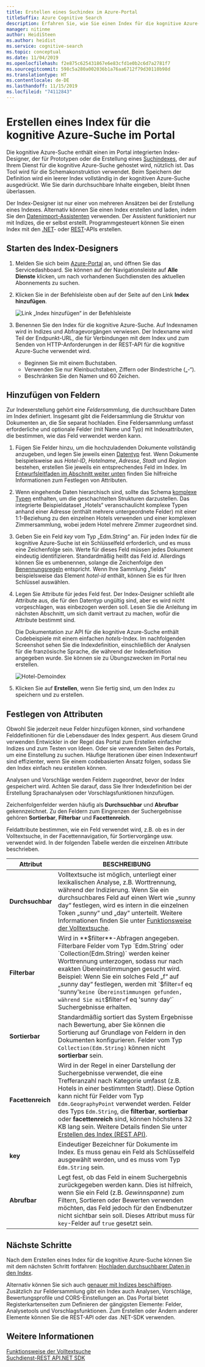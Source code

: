 ```yaml
---
title: Erstellen eines Suchindex im Azure-Portal
titleSuffix: Azure Cognitive Search
description: Erfahren Sie, wie Sie einen Index für die kognitive Azure-Suche erstellen, indem Sie einen im Portal integrierten Index-Designer verwenden.
manager: nitinme
author: HeidiSteen
ms.author: heidist
ms.service: cognitive-search
ms.topic: conceptual
ms.date: 11/04/2019
ms.openlocfilehash: f2e875c625431867e6e83cfd1e0b2c6d7a2781f7
ms.sourcegitcommit: 598c5a280a002036b1a76aa6712f79d30110b98d
ms.translationtype: HT
ms.contentlocale: de-DE
ms.lasthandoff: 11/15/2019
ms.locfileid: "74112843"
---
```

# <a name="create-an-azure-cognitive-search-index-in-the-portal"></a>Erstellen eines Index für die kognitive Azure-Suche im Portal

Die kognitive Azure-Suche enthält einen im Portal integrierten Index-Designer, der für Prototypen oder die Erstellung eines [Suchindexes](search-what-is-an-index.md), der auf Ihrem Dienst für die kognitive Azure-Suche gehostet wird, nützlich ist. Das Tool wird für die Schemakonstruktion verwendet. Beim Speichern der Definition wird ein leerer Index vollständig in der kognitiven Azure-Suche ausgedrückt. Wie Sie darin durchsuchbare Inhalte eingeben, bleibt Ihnen überlassen.

Der Index-Designer ist nur einer von mehreren Ansätzen bei der Erstellung eines Indexes. Alternativ können Sie einen Index erstellen und laden, indem Sie den [Datenimport-Assistenten](search-get-started-portal.md) verwenden. Der Assistent funktioniert nur mit Indizes, die er selbst erstellt. Programmgesteuert können Sie einen Index mit den [.NET](search-create-index-dotnet.md)- oder [REST](search-create-index-rest-api.md)-APIs erstellen.

## <a name="start-index-designer"></a>Starten des Index-Designers

1. Melden Sie sich beim [Azure-Portal](https://portal.azure.com) an, und öffnen Sie das Servicedashboard. Sie können auf der Navigationsleiste auf **Alle Dienste** klicken, um nach vorhandenen Suchdiensten des aktuellen Abonnements zu suchen. 

2. Klicken Sie in der Befehlsleiste oben auf der Seite auf den Link **Index hinzufügen**.

   ![Link „Index hinzufügen“ in der Befehlsleiste](media/search-create-index-portal/add-index.png "Link „Index hinzufügen“ in der Befehlsleiste")

3. Benennen Sie den Index für die kognitive Azure-Suche. Auf Indexnamen wird in Indizes und Abfragevorgängen verwiesen. Der Indexname wird Teil der Endpunkt-URL, die für Verbindungen mit dem Index und zum Senden von HTTP-Anforderungen in der REST-API für die kognitive Azure-Suche verwendet wird.

   * Beginnen Sie mit einem Buchstaben.
   * Verwenden Sie nur Kleinbuchstaben, Ziffern oder Bindestriche („-“).
   * Beschränken Sie den Namen und 60 Zeichen.

## <a name="add-fields"></a>Hinzufügen von Feldern

Zur Indexerstellung gehört eine *Feldersammlung*, die durchsuchbare Daten im Index definiert. Insgesamt gibt die Feldersammlung die Struktur von Dokumenten an, die Sie separat hochladen. Eine Feldersammlung umfasst erforderliche und optionale Felder (mit Name und Typ) mit Indexattributen, die bestimmen, wie das Feld verwendet werden kann.

1. Fügen Sie Felder hinzu, um die hochzuladenden Dokumente vollständig anzugeben, und legen Sie jeweils einen [Datentyp](https://docs.microsoft.com/rest/api/searchservice/supported-data-types) fest. Wenn Dokumente beispielsweise aus *Hotel-ID*, *Hotelname*, *Adresse*, *Stadt* und *Region* bestehen, erstellen Sie jeweils ein entsprechendes Feld im Index. Im [Entwurfsleitfaden im Abschnitt weiter unten](#design) finden Sie hilfreiche Informationen zum Festlegen von Attributen.

1. Wenn eingehende Daten hierarchisch sind, sollte das Schema [komplexe Typen](search-howto-complex-data-types.md) enthalten, um die geschachtelten Strukturen darzustellen. Das integrierte Beispieldataset „Hotels“ veranschaulicht komplexe Typen anhand einer Adresse (enthält mehrere untergeordnete Felder) mit einer 1:1-Beziehung zu den einzelnen Hotels verwenden und einer komplexen Zimmersammlung, wobei jedem Hotel mehrere Zimmer zugeordnet sind. 

1. Geben Sie ein Feld *key* vom Typ „Edm.String“ an. Für jeden Index für die kognitive Azure-Suche ist ein Schlüsselfeld erforderlich, und es muss eine Zeichenfolge sein. Werte für dieses Feld müssen jedes Dokument eindeutig identifizieren. Standardmäßig heißt das Feld *id*. Allerdings können Sie es umbenennen, solange die Zeichenfolge den [Benennungsregeln](https://docs.microsoft.com/rest/api/searchservice/Naming-rules) entspricht. Wenn Ihre Sammlung „fields“ beispielsweise das Element *hotel-id* enthält, können Sie es für Ihren Schlüssel auswählen. 

1. Legen Sie Attribute für jedes Feld fest. Der Index-Designer schließt alle Attribute aus, die für den Datentyp ungültig sind, aber es wird nicht vorgeschlagen, was einbezogen werden soll. Lesen Sie die Anleitung im nächsten Abschnitt, um sich damit vertraut zu machen, wofür die Attribute bestimmt sind.

    Die Dokumentation zur API für die kognitive Azure-Suche enthält Codebeispiele mit einem einfachen *hotels*-Index. Im nachfolgenden Screenshot sehen Sie die Indexdefinition, einschließlich der Analysen für die französische Sprache, die während der Indexdefinition angegeben wurde. Sie können sie zu Übungszwecken im Portal neu erstellen.

    ![Hotel-Demoindex](media/search-create-index-portal/field-definitions.png "Hotel-Demoindex")

1. Klicken Sie auf **Erstellen**, wenn Sie fertig sind, um den Index zu speichern und zu erstellen.

<a name="design"></a>

## <a name="set-attributes"></a>Festlegen von Attributen

Obwohl Sie jederzeit neue Felder hinzufügen können, sind vorhandene Felddefinitionen für die Lebensdauer des Index gesperrt. Aus diesem Grund verwenden Entwickler in der Regel das Portal zum Erstellen einfacher Indizes und zum Testen von Ideen. Oder sie verwenden Seiten des Portals, um eine Einstellung zu suchen. Häufige Iterationen über einen Indexentwurf sind effizienter, wenn Sie einem codebasierten Ansatz folgen, sodass Sie den Index einfach neu erstellen können.

Analysen und Vorschläge werden Feldern zugeordnet, bevor der Index gespeichert wird. Achten Sie darauf, dass Sie Ihrer Indexdefinition bei der Erstellung Sprachanalysen oder Vorschlagsfunktionen hinzufügen.

Zeichenfolgenfelder werden häufig als **Durchsuchbar** und **Abrufbar** gekennzeichnet. Zu den Feldern zum Eingrenzen der Suchergebnisse gehören **Sortierbar**, **Filterbar** und **Facettenreich**.

Feldattribute bestimmen, wie ein Feld verwendet wird, z.B. ob es in der Volltextsuche, in der Facettennavigation, für Sortiervorgänge usw. verwendet wird. In der folgenden Tabelle werden die einzelnen Attribute beschrieben.

|Attribut|BESCHREIBUNG|  
|---------------|-----------------|  
|**Durchsuchbar**|Volltextsuche ist möglich, unterliegt einer lexikalischen Analyse, z.B. Worttrennung, während der Indizierung. Wenn Sie ein durchsuchbares Feld auf einen Wert wie „sunny day“ festlegen, wird es intern in die einzelnen Token „sunny“ und „day“ unterteilt. Weitere Informationen finden Sie unter [Funktionsweise der Volltextsuche](search-lucene-query-architecture.md).|  
|**Filterbar**|Wird in **$filter**-Abfragen angegeben. Filterbare Felder vom Typ `Edm.String` oder `Collection(Edm.String)` werden keiner Worttrennung unterzogen, sodass nur nach exakten Übereinstimmungen gesucht wird. Beispiel: Wenn Sie ein solches Feld „f“ auf „sunny day“ festlegen, werden mit `$filter=f eq 'sunny'` keine Übereinstimmungen gefunden, während Sie mit `$filter=f eq 'sunny day'` Suchergebnisse erhalten. |  
|**Sortierbar**|Standardmäßig sortiert das System Ergebnisse nach Bewertung, aber Sie können die Sortierung auf Grundlage von Feldern in den Dokumenten konfigurieren. Felder vom Typ `Collection(Edm.String)` können nicht **sortierbar** sein. |  
|**Facettenreich**|Wird in der Regel in einer Darstellung der Suchergebnisse verwendet, die eine Trefferanzahl nach Kategorie umfasst (z.B. Hotels in einer bestimmten Stadt). Diese Option kann nicht für Felder vom Typ `Edm.GeographyPoint` verwendet werden. Felder des Typs `Edm.String`, die **filterbar**, **sortierbar** oder **facettenreich** sind, können höchstens 32 KB lang sein. Weitere Details finden Sie unter [Erstellen des Index (REST API)](https://docs.microsoft.com/rest/api/searchservice/create-index).|  
|**key**|Eindeutiger Bezeichner für Dokumente im Index. Es muss genau ein Feld als Schlüsselfeld ausgewählt werden, und es muss vom Typ `Edm.String` sein.|  
|**Abrufbar**|Legt fest, ob das Feld in einem Suchergebnis zurückgegeben werden kann. Dies ist hilfreich, wenn Sie ein Feld (z.B. *Gewinnspanne*) zum Filtern, Sortieren oder Bewerten verwenden möchten, das Feld jedoch für den Endbenutzer nicht sichtbar sein soll. Dieses Attribut muss für `key`-Felder auf `true` gesetzt sein.|  

## <a name="next-steps"></a>Nächste Schritte

Nach dem Erstellen eines Index für die kognitive Azure-Suche können Sie mit dem nächsten Schritt fortfahren: [Hochladen durchsuchbarer Daten in den Index](search-what-is-data-import.md).

Alternativ können Sie sich auch [genauer mit Indizes beschäftigen](search-what-is-an-index.md). Zusätzlich zur Feldersammlung gibt ein Index auch Analysen, Vorschläge, Bewertungsprofile und CORS-Einstellungen an. Das Portal bietet Registerkartenseiten zum Definieren der gängigsten Elemente: Felder, Analysetools und Vorschlagsfunktionen. Zum Erstellen oder Ändern anderer Elemente können Sie die REST-API oder das .NET-SDK verwenden.

## <a name="see-also"></a>Weitere Informationen

 [Funktionsweise der Volltextsuche](search-lucene-query-architecture.md)  
 [Suchdienst-REST API](https://docs.microsoft.com/rest/api/searchservice/)[.NET SDK](https://docs.microsoft.com/dotnet/api/overview/azure/search?view=azure-dotnet)

